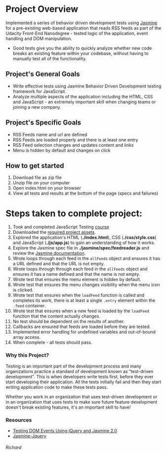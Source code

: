 # Project Overview

Implemented a series of behavior driven development tests using [Jasmine](http://jasmine.github.io/) for a pre-existing web-based application that reads RSS feeds as part of the Udacity Front-End Nanodegree - tested logic of the application, event handling and DOM manipulation.
* Good tests give you the ability to quickly analyze whether new code breaks an existing feature within your codebase, without having to manually test all of the functionality.

## Project's General Goals

* Write effective tests using Jasmine Behavior Driven Development testing framework for JavaScript.
* Analyze multiple aspects of the application including the HTML, CSS and JavaScript - an extremely important skill when changing teams or joining a new company.

## Project's Specific Goals

* RSS Feeds name and url are defined
* RSS Feeds are loaded properly and there is at least one entry
* RSS Feed selection changes and updates content and links
* Menu is hidden by default and changes on click

## How to get started
1. Download file as zip file
2. Unzip file on your computer
3. Open index.html on your browser
4. View all tests and results at the bottom of the page (specs and failures)

# Steps taken to complete project:

1. Took and completed JavaScript Testing [course](https://www.udacity.com/course/ud549)
2. Downloaded the [required project assets](http://github.com/udacity/frontend-nanodegree-feedreader).
3. Explored the application's HTML (**./index.html**), CSS (**./css/style.css**) and JavaScript (**./js/app.js**) to gain an understanding of how it works.
4. Explore the Jasmine spec file in **./jasmine/spec/feedreader.js** and review the [Jasmine documentation](http://jasmine.github.io).
5. Wrote loops through each feed in the `allFeeds` object and ensures it has a URL defined and that the URL is not empty.
6. Wrote loops through through each feed in the `allFeeds` object and ensures it has a name defined and that the name is not empty.
7. Wrote test that ensures the menu element is hidden by default.
8. Wrote test that ensures the menu changes visibility when the menu icon is clicked.
9. Wrote test that ensures when the `loadFeed` function is called and completes its work, there is at least a single `.entry` element within the `.feed` container.
10. Wrote test that ensures when a new feed is loaded by the `loadFeed` function that the content actually changes.
11. No test should be dependent on the results of another.
12. Callbacks are ensured that feeds are loaded before they are tested.
13. Implemented error handling for undefined variables and out-of-bound array access.
14. When complete - all tests should pass. 

### Why this Project?

Testing is an important part of the development process and many organizations practice a standard of development known as "test-driven development". This is when developers write tests first, before they ever start developing their application. All the tests initially fail and then they start writing application code to make these tests pass.

Whether you work in an organization that uses test-driven development or in an organization that uses tests to make sure future feature development doesn't break existing features, it's an important skill to have!

### Resources

* [Testing DOM Events Using jQuery and Jasmine 2.0](http://www.htmlgoodies.com/beyond/javascript/js-ref/testing-dom-events-using-jquery-and-jasmine-2.0.html)
* [Jasmine-Jquery](https://github.com/velesin/jasmine-jquery)

###### Richard
